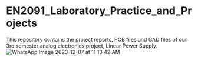 # EN2091_Laboratory_Practice_and_Projects

This repository contains the project reports, PCB files and CAD files of our 3rd semester analog electronics project, Linear Power Supply.
![WhatsApp Image 2023-12-07 at 11 13 42 AM](https://github.com/YasodaLAE/EN2091_Laboratory_Practice_and_Projects/assets/112842373/e40e3f09-fa52-4b28-8d52-8d2e1f304366)
